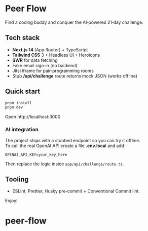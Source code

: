 # Peer Flow

Find a coding buddy and conquer the AI‑powered 21‑day challenge.

## Tech stack

- **Next.js 14** (App Router) + TypeScript  
- **Tailwind CSS** 3 + Headless UI + Heroicons  
- **SWR** for data fetching  
- Fake email sign‑in (no backend)  
- Jitsi iframe for pair‑programming rooms  
- Stub **/api/challenge** route returns mock JSON (works offline)

## Quick start

```bash
pnpm install
pnpm dev
```

Open http://localhost:3000.

### AI integration

The project ships with a stubbed endpoint so you can try it offline.  
To call the real OpenAI API create a file **.env.local** and add

```
OPENAI_API_KEY=your_key_here
```

Then replace the logic inside `app/api/challenge/route.ts`.

## Tooling

- ESLint, Prettier, Husky pre‑commit + Conventional Commit lint.

Enjoy!
# peer-flow

